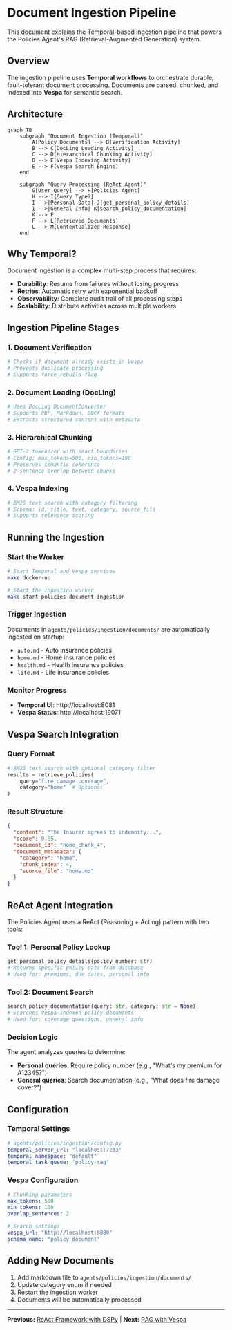 # Document Ingestion Pipeline

This document explains the Temporal-based ingestion pipeline that powers the Policies Agent's RAG (Retrieval-Augmented Generation) system.

## Overview

The ingestion pipeline uses **Temporal workflows** to orchestrate durable, fault-tolerant document processing. Documents are parsed, chunked, and indexed into **Vespa** for semantic search.

## Architecture

```mermaid
graph TB
    subgraph "Document Ingestion (Temporal)"
        A[Policy Documents] --> B[Verification Activity]
        B --> C[DocLing Loading Activity] 
        C --> D[Hierarchical Chunking Activity]
        D --> E[Vespa Indexing Activity]
        E --> F[Vespa Search Engine]
    end
    
    subgraph "Query Processing (ReAct Agent)"
        G[User Query] --> H[Policies Agent]
        H --> I{Query Type?}
        I -->|Personal Data| J[get_personal_policy_details]
        I -->|General Info| K[search_policy_documentation]
        K --> F
        F --> L[Retrieved Documents]
        L --> M[Contextualized Response]
    end
```

## Why Temporal?

Document ingestion is a complex multi-step process that requires:

- **Durability**: Resume from failures without losing progress
- **Retries**: Automatic retry with exponential backoff
- **Observability**: Complete audit trail of all processing steps
- **Scalability**: Distribute activities across multiple workers

## Ingestion Pipeline Stages

### 1. Document Verification

```python
# Checks if document already exists in Vespa
# Prevents duplicate processing
# Supports force_rebuild flag
```

### 2. Document Loading (DocLing)

```python
# Uses DocLing DocumentConverter
# Supports PDF, Markdown, DOCX formats
# Extracts structured content with metadata
```

### 3. Hierarchical Chunking

```python
# GPT-2 tokenizer with smart boundaries
# Config: max_tokens=500, min_tokens=100
# Preserves semantic coherence
# 2-sentence overlap between chunks
```

### 4. Vespa Indexing

```python
# BM25 text search with category filtering
# Schema: id, title, text, category, source_file
# Supports relevance scoring
```

## Running the Ingestion

### Start the Worker

```bash
# Start Temporal and Vespa services
make docker-up

# Start the ingestion worker
make start-policies-document-ingestion
```

### Trigger Ingestion

Documents in `agents/policies/ingestion/documents/` are automatically ingested on startup:

- `auto.md` - Auto insurance policies
- `home.md` - Home insurance policies  
- `health.md` - Health insurance policies
- `life.md` - Life insurance policies

### Monitor Progress

- **Temporal UI**: http://localhost:8081
- **Vespa Status**: http://localhost:19071

## Vespa Search Integration

### Query Format

```python
# BM25 text search with optional category filter
results = retrieve_policies(
    query="fire damage coverage",
    category="home"  # Optional
)
```

### Result Structure

```json
{
  "content": "The Insurer agrees to indemnify...",
  "score": 0.85,
  "document_id": "home_chunk_4",
  "document_metadata": {
    "category": "home",
    "chunk_index": 4,
    "source_file": "home.md"
  }
}
```

## ReAct Agent Integration

The Policies Agent uses a ReAct (Reasoning + Acting) pattern with two tools:

### Tool 1: Personal Policy Lookup

```python
get_personal_policy_details(policy_number: str)
# Returns specific policy data from database
# Used for: premiums, due dates, personal info
```

### Tool 2: Document Search

```python
search_policy_documentation(query: str, category: str = None)
# Searches Vespa-indexed policy documents
# Used for: coverage questions, general info
```

### Decision Logic

The agent analyzes queries to determine:

- **Personal queries**: Require policy number (e.g., "What's my premium for A12345?")
- **General queries**: Search documentation (e.g., "What does fire damage cover?")

## Configuration

### Temporal Settings

```yaml
# agents/policies/ingestion/config.py
temporal_server_url: "localhost:7233"
temporal_namespace: "default"
temporal_task_queue: "policy-rag"
```

### Vespa Configuration

```yaml
# Chunking parameters
max_tokens: 500
min_tokens: 100
overlap_sentences: 2

# Search settings
vespa_url: "http://localhost:8080"
schema_name: "policy_document"
```

## Adding New Documents

1. Add markdown file to `agents/policies/ingestion/documents/`
2. Update category enum if needed
3. Restart the ingestion worker
4. Documents will be automatically processed

---

**Previous:** [ReAct Framework with DSPy](react-framework-dspy.md) | **Next:** [RAG with Vespa](agentic-rag.md)